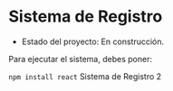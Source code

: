 <h1> Sistema de Registro</h1>

- Estado del proyecto: En construcción.


Para ejecutar el sistema, debes poner:

```npm install react```
Sistema de Registro 2
